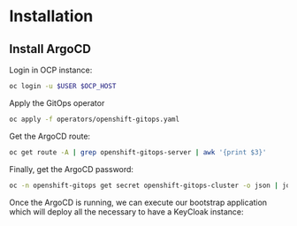 
# Installation

## Install ArgoCD
Login in OCP instance:
```bash 
oc login -u $USER $OCP_HOST
```

Apply the GitOps operator
```bash
oc apply -f operators/openshift-gitops.yaml
```

Get the ArgoCD route: 
```bash
oc get route -A | grep openshift-gitops-server | awk '{print $3}'
```

Finally, get the ArgoCD password:
```bash
oc -n openshift-gitops get secret openshift-gitops-cluster -o json | jq -r '.data["admin.password"]' | base64 -d
```

Once the ArgoCD is running, we can execute our bootstrap application which will deploy all the necessary to have a KeyCloak instance:
```bash

```